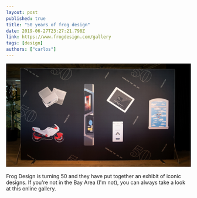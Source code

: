 ```yaml
---
layout: post
published: true
title: "50 years of frog design"
date: 2019-06-27T23:27:21.798Z
link: https://www.frogdesign.com/gallery
tags: [design]
authors: ["carlos"]
---
```


![frog 50 exhibit](/assets/images/frog50.jpg)

Frog Design is turning 50 and they have put together an exhibit of iconic designs. If you're not in the Bay Area (I'm not), you can always take a look at this online gallery.
